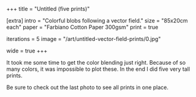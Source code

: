 +++
title = "Untitled (five prints)"

[extra]
intro = "Colorful blobs following a vector field."
size = "85x20cm each"
paper = "Farbiano Cotton Paper 300gsm"
print = true

iterations = 5
image = "/art/untitled-vector-field-prints/0.jpg"

wide = true
+++

It took me some time to get the color blending just right. Because of so many colors, it was impossible to plot these. In the end I did five very tall prints.

Be sure to check out the last photo to see all prints in one place.
